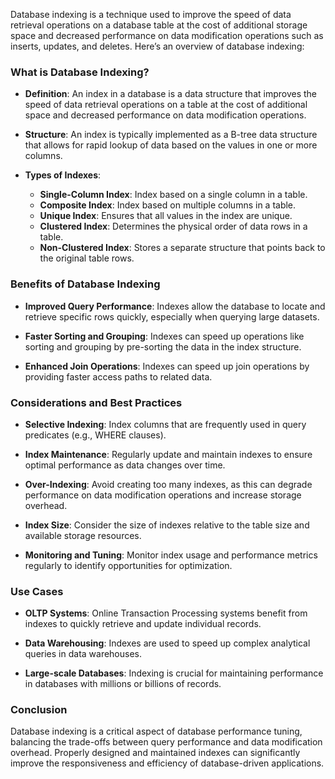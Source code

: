 Database indexing is a technique used to improve the speed of data retrieval operations on a database table at the cost of additional storage space and decreased performance on data modification operations such as inserts, updates, and deletes. Here’s an overview of database indexing:

### What is Database Indexing?

- **Definition**: An index in a database is a data structure that improves the speed of data retrieval operations on a table at the cost of additional space and decreased performance on data modification operations.

- **Structure**: An index is typically implemented as a B-tree data structure that allows for rapid lookup of data based on the values in one or more columns.

- **Types of Indexes**:
  - **Single-Column Index**: Index based on a single column in a table.
  - **Composite Index**: Index based on multiple columns in a table.
  - **Unique Index**: Ensures that all values in the index are unique.
  - **Clustered Index**: Determines the physical order of data rows in a table.
  - **Non-Clustered Index**: Stores a separate structure that points back to the original table rows.

### Benefits of Database Indexing

- **Improved Query Performance**: Indexes allow the database to locate and retrieve specific rows quickly, especially when querying large datasets.
  
- **Faster Sorting and Grouping**: Indexes can speed up operations like sorting and grouping by pre-sorting the data in the index structure.

- **Enhanced Join Operations**: Indexes can speed up join operations by providing faster access paths to related data.

### Considerations and Best Practices

- **Selective Indexing**: Index columns that are frequently used in query predicates (e.g., WHERE clauses).
  
- **Index Maintenance**: Regularly update and maintain indexes to ensure optimal performance as data changes over time.

- **Over-Indexing**: Avoid creating too many indexes, as this can degrade performance on data modification operations and increase storage overhead.

- **Index Size**: Consider the size of indexes relative to the table size and available storage resources.

- **Monitoring and Tuning**: Monitor index usage and performance metrics regularly to identify opportunities for optimization.

### Use Cases

- **OLTP Systems**: Online Transaction Processing systems benefit from indexes to quickly retrieve and update individual records.

- **Data Warehousing**: Indexes are used to speed up complex analytical queries in data warehouses.

- **Large-scale Databases**: Indexing is crucial for maintaining performance in databases with millions or billions of records.

### Conclusion

Database indexing is a critical aspect of database performance tuning, balancing the trade-offs between query performance and data modification overhead. Properly designed and maintained indexes can significantly improve the responsiveness and efficiency of database-driven applications.
